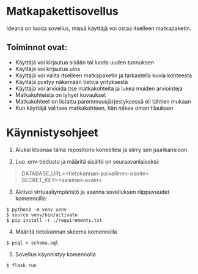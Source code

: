 # Matkapakettisovellus

Ideana on luoda sovellus, missä käyttäjä voi ostaa itselleen matkapaketin.

## Toiminnot ovat:

- Käyttäjä voi kirjautua sisään tai luoda uuden tunnuksen
- Käyttäjä voi kirjautua ulos 
- Käyttäjä voi valita itselleen matkapaketin ja tarkastella kuvia kohteesta 
- Käyttäjä pystyy näkemään tietoja yrityksestä 
- Käyttäjä voi arvioida itse matkakohteita ja lukea muiden arviointeja
- Matkakohteista on lyhyet kuvaukset 
- Matkakohteet on listattu paremmuusjärjestyksessä eli tähtien mukaan
- Kun käyttäjä valitsee matkakohteen, hän näkee oman tilauksen 


# Käynnistysohjeet

1. Aluksi kloonaa tämä repositorio koneellesi ja siirry sen juurikansioon.   

2. Luo .env-tiedosto ja määritä  sisältö on seuraavanlaiseksi:

> DATABASE_URL=\<tietokannan-paikallinen-osoite>   
> SECRET_KEY=\<salainen-avain>

3. Aktivoi virtuaaliympäristö ja asenna sovelluksen riippuvuudet komennoilla:

`$ python3 -m venv venv`  
`$ source venv/bin/activate`  
`$ pip install -r ./requirements.txt`

4. Määritä tietokannan skeema komennolla

`$ psql < schema.sql`

5. Sovellus käynnistyy komennolla

`$ flask run`


